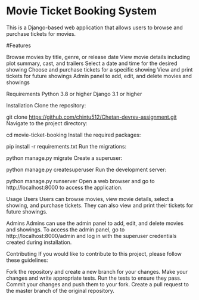# Movie Ticket Booking System
This is a Django-based web application that allows users to browse and purchase tickets for movies.

#Features

Browse movies by title, genre, or release date
View movie details including plot summary, cast, and trailers
Select a date and time for the desired showing
Choose and purchase tickets for a specific showing
View and print tickets for future showings
Admin panel to add, edit, and delete movies and showings

Requirements
Python 3.8 or higher
Django 3.1 or higher

Installation
Clone the repository:

git clone https://github.com/chintu512/Chetan-devrev-assignment.git
Navigate to the project directory:

cd movie-ticket-booking
Install the required packages:

pip install -r requirements.txt
Run the migrations:

python manage.py migrate
Create a superuser:

python manage.py createsuperuser
Run the development server:

python manage.py runserver
Open a web browser and go to http://localhost:8000 to access the application.

Usage
Users
Users can browse movies, view movie details, select a showing, and purchase tickets. They can also view and print their tickets for future showings.

Admins
Admins can use the admin panel to add, edit, and delete movies and showings. To access the admin panel, go to http://localhost:8000/admin and log in with the superuser credentials created during installation.

Contributing
If you would like to contribute to this project, please follow these guidelines:

Fork the repository and create a new branch for your changes.
Make your changes and write appropriate tests.
Run the tests to ensure they pass.
Commit your changes and push them to your fork.
Create a pull request to the master branch of the original repository.
